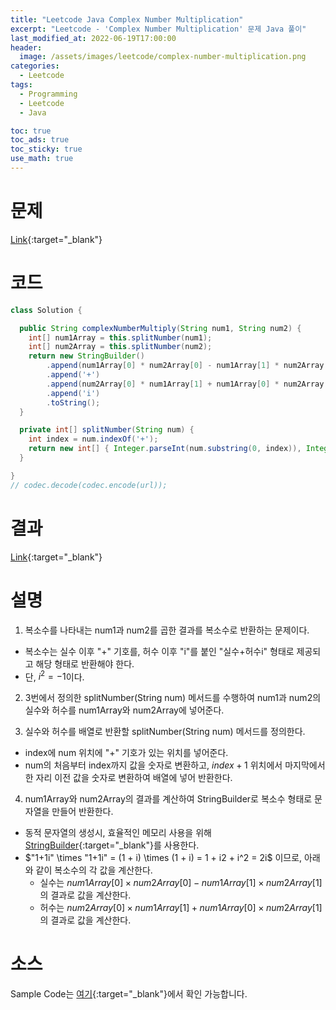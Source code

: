 ```yaml
---
title: "Leetcode Java Complex Number Multiplication"
excerpt: "Leetcode - 'Complex Number Multiplication' 문제 Java 풀이"
last_modified_at: 2022-06-19T17:00:00
header:
  image: /assets/images/leetcode/complex-number-multiplication.png
categories:
  - Leetcode
tags:
  - Programming
  - Leetcode
  - Java

toc: true
toc_ads: true
toc_sticky: true
use_math: true
---
```

# 문제
[Link](https://leetcode.com/problems/complex-number-multiplication/){:target="_blank"}

# 코드
```java
class Solution {

  public String complexNumberMultiply(String num1, String num2) {
    int[] num1Array = this.splitNumber(num1);
    int[] num2Array = this.splitNumber(num2);
    return new StringBuilder()
        .append(num1Array[0] * num2Array[0] - num1Array[1] * num2Array[1])
        .append('+')
        .append(num2Array[0] * num1Array[1] + num1Array[0] * num2Array[1])
        .append('i')
        .toString();
  }

  private int[] splitNumber(String num) {
    int index = num.indexOf('+');
    return new int[] { Integer.parseInt(num.substring(0, index)), Integer.parseInt(num.substring(index + 1, num.length() - 1)) };
  }

}
// codec.decode(codec.encode(url));
```

# 결과
[Link](https://leetcode.com/submissions/detail/725611238/){:target="_blank"}

# 설명
1. 복소수를 나타내는 num1과 num2를 곱한 결과를 복소수로 반환하는 문제이다.
- 복소수는 실수 이후 "+" 기호를, 허수 이후 "i"를 붙인 "실수+허수i" 형태로 제공되고 해당 형태로 반환해야 한다.
- 단, $i^2 = -1$이다.

2. 3번에서 정의한 splitNumber(String num) 메서드를 수행하여 num1과 num2의 실수와 허수를 num1Array와 num2Array에 넣어준다.

3. 실수와 허수를 배열로 반환할 splitNumber(String num) 메서드를 정의한다.
- index에 num 위치에 "+" 기호가 있는 위치를 넣어준다.
- num의 처음부터 index까지 값을 숫자로 변환하고, $index + 1$ 위치에서 마지막에서 한 자리 이전 값을 숫자로 변환하여 배열에 넣어 반환한다.

4. num1Array와 num2Array의 결과를 계산하여 StringBuilder로 복소수 형태로 문자열을 만들어 반환한다.
- 동적 문자열의 생성시, 효율적인 메모리 사용을 위해 [StringBuilder](https://docs.oracle.com/javase/tutorial/java/data/buffers.html){:target="_blank"}를 사용한다.
- $"1+1i" \times "1+1i" = (1 + i) \times (1 + i) = 1 + i2 + i^2 = 2i$ 이므로, 아래와 같이 복소수의 각 값을 계산한다.
  - 실수는 $num1Array[0] \times num2Array[0] - num1Array[1] \times num2Array[1]$의 결과로 값을 계산한다.
  - 허수는 $num2Array[0] \times num1Array[1] + num1Array[0] \times num2Array[1]$의 결과로 값을 계산한다.

# 소스
Sample Code는 [여기](https://github.com/GracefulSoul/leetcode/blob/master/src/main/java/gracefulsoul/problems/ComplexNumberMultiplication.java){:target="_blank"}에서 확인 가능합니다.